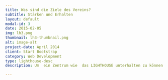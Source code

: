 ```yaml
---
title: Was sind die Ziele des Vereins?
subtitle: Stärken und Erhalten
layout: default
modal-id: 3
date: 2015-02-05
img: lh3.png
thumbnail: lh3-thumbnail.png
alt: image-alt
project-date: April 2014
client: Start Bootstrap
category: Web Development
type: lighthouse-desc
description: Um  ein Zentrum wie  das LIGHTHOUSE unterhalten zu können sind viele Mittel erforderlich. Das Lighthouse erhält Geldern vom Staat, von  Geberorganisationen , Forschungseinrichtungen. All diese Gelder müssen immer wieder beantragt  werden. Oftmals  haben die Geber ganz spezifische Anforderungen, an das , was mit ihren Geldern gemacht werden kann und darf. Ganz schwierig  ist es jedoch  Geldgeber zu finden, die  auch in den Erhalt oder Ausbau der Gebäude, Wartung der Fahrzeuge,  Verwaltungsangelegenheiten finanzieren. Nicht  Hilfe  zur Selbsthilfe  - sondern Absichern einer Einrichtung, die bereits aus Eigeninitiative entstand  und  heute einen wichtigen Beitrag bei der Eindämmung der HIV Epidemie in Malawi leistet. Die Gründer des Verein  „Freunde des Lighthouse“ kennen die Einrichtung zumeist aus eigener Anschauung oder beruflicher  Erfahrung, von Besuchen und Erzählungen  - und sind alle vom Konzept und der Arbeitsweise, dem Engagement überzeugt. Wir wollen, dass sich das Lighthouse  als eine eigenständige  Malawische Gesundheitseinrichtung  weiter entwickelt und weiterhin seine Leuchtturmfunktion erfüllen, der Leuchtturm als Symbol der Hoffnung. Da ist  in den letzten Jahren nicht einfacher geworden, einem  wachsenden  Bedarf stehen allenfalls gleichbleibend viele Mittel , die zudem meist sehr spezifische zweckgebunden sind gegenüber. Wir wollen  das Lighthouse in seiner Grundstruktur erhalten und stärken. Unsere Spendenkampagne  zielt auf die nachhaltige Stärkung  der Institution, um HIV Beratung und Testung  am Zentrum, in  Familien, in Gemeinden, aber auch im Gefängnis, Antiretrovirale Behandlung, Häusliche Versorgung, Unterstützung  von Gemeinden und Selbsthilfe weiter  zu ermöglichen.

---
```


